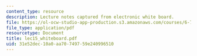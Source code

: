 ```yaml
---
content_type: resource
description: Lecture notes captured from electronic white board.
file: https://ol-ocw-studio-app-production.s3.amazonaws.com/courses/6-772-compound-semiconductor-devices-spring-2003/31e52dec10a0aa70749759e240996510_lec15_whiteboard.pdf
file_type: application/pdf
resourcetype: Document
title: lec15_whiteboard.pdf
uid: 31e52dec-10a0-aa70-7497-59e240996510
---
```

